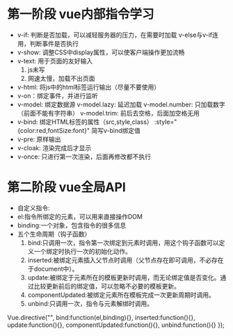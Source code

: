 # 第一阶段 vue内部指令学习
- v-if: 判断是否加载，可以减轻服务器的压力，在需要时加载
  v-else与v-if连用，判断事件是否执行
- v-show: 调整CSS中display属性，可以使客户端操作更加流畅
- v-text: 用于页面的友好输入
  1. js未写
  2. 网速太慢，加载不出页面
- v-html: 将js中的html标签运行输出（尽量不要使用）
- v-on：绑定事件，并进行监听
- v-model: 绑定数据源
  v-model.lazy: 延迟加载
  v-model.number: 只加载数字（前面不能有字符串）
  v-model.trim: 前后去空格，后面加空格无用
- v-bind: 绑定HTML标签的属性（src,style,class）
  :style="{color:red,fontSize:font}" 简写v-bind绑定值
- v-pre: 原样输出
- v-cloak: 渲染完成后才显示
- v-once: 只进行第一次渲染，后面再修改都不执行

# 第二阶段 vue全局API
- 自定义指令:
 - el:指令所绑定的元素，可以用来直接操作DOM 
 - binding:一个对象，包含指令的很多信息 
 - 五个生命周期（钩子函数） 
    1. bind:只调用一次，指令第一次绑定到元素时调用，用这个钩子函数可以定义一个绑定时执行一次的初始化动作。
    2. inserted:被绑定元素插入父节点时调用（父节点存在即可调用，不必存在于document中）。
    3. update:被绑定于元素所在的模板更新时调用，而无论绑定值是否变化。通过比较更新前后的绑定值，可以忽略不必要的模板更新。
    4. componentUpdated:被绑定元素所在模板完成一次更新周期时调用。
    5. unbind:只调用一次，指令与元素解绑时调用。
  
 Vue.directive("",
 bind:function(el,binding){},
 inserted:function(){},
 update:function(){},
 componentUpdated:function(){},
 unbind:function(){}
});